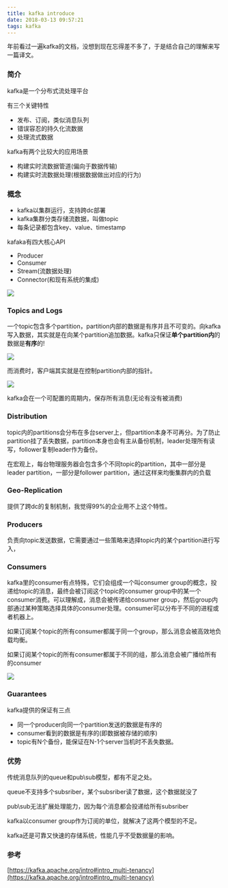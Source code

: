 ```yaml
---
title: kafka introduce
date: 2018-03-13 09:57:21
tags: kafka
---
```


年前看过一遍kafka的文档，没想到现在忘得差不多了，于是结合自己的理解来写一篇译文。

### 简介

kafka是一个分布式流处理平台

有三个关键特性

+ 发布、订阅，类似消息队列
+ 错误容忍的持久化流数据
+ 处理流式数据

kafka有两个比较大的应用场景

+ 构建实时流数据管道(偏向于数据传输)
+ 构建实时流数据处理(根据数据做出对应的行为)

### 概念

+ kafka以集群运行，支持跨dc部署
+ kafka集群分类存储流数据，叫做topic
+ 每条记录都包含key、value、timestamp

kafaka有四大核心API

+ Producer
+ Consumer
+ Stream(流数据处理)
+ Connector(和现有系统的集成)

![](https://kafka.apache.org/10/images/kafka-apis.png)

### Topics and Logs

一个topic包含多个partition，partition内部的数据是有序并且不可变的。向kafka写入数据，其实就是在向某个partition追加数据。kafka只保证**单个partition内**的数据是**有序**的!

![](https://kafka.apache.org/10/images/log_anatomy.png)

而消费时，客户端其实就是在控制partition内部的指针。

![](https://kafka.apache.org/10/images/log_consumer.png)

kafka会在一个可配置的周期内，保存所有消息(无论有没有被消费)

### Distribution

topic内的partitions会分布在多台server上，但partition本身不可再分。为了防止partition挂了丢失数据，partition本身也会有主从备份机制，leader处理所有读写，follower复制leader作为备份。

在宏观上，每台物理服务器会包含多个不同topic的partition，其中一部分是leader partition，一部分是follower partition，通过这样来均衡集群内的负载

### Geo-Replication

提供了跨dc的复制机制，我觉得99%的企业用不上这个特性。

### Producers

负责向topic发送数据，它需要通过一些策略来选择topic内的某个partition进行写入，

### Consumers

kafka里的consumer有点特殊，它们会组成一个叫consumer group的概念，投递给topic的消息，最终会被订阅这个topic的consumer group中的某一个consumer消费。可以理解成，消息会被传递给consumer group，然后group内部通过某种策略选择具体的consumer处理。consumer可以分布于不同的进程或者机器上。

如果订阅某个topic的所有consumer都属于同一个group，那么消息会被高效地负载均衡。

如果订阅某个topic的所有consumer都属于不同的组，那么消息会被广播给所有的consumer

![](https://kafka.apache.org/10/images/consumer-groups.png)

### Guarantees

kafka提供的保证有三点

+ 同一个producer向同一个partition发送的数据是有序的
+ consumer看到的数据是有序的(即数据被存储的顺序)
+ topic有N个备份，能保证在N-1个server当机时不丢失数据。

### 优势

传统消息队列的queue和pub\sub模型，都有不足之处。

queue不支持多个subsriber，某个subsriber读了数据，这个数据就没了

pub\sub无法扩展处理能力，因为每个消息都会投递给所有subsriber

kafka以consumer group作为订阅的单位，就解决了这两个模型的不足。

kafka还是可靠又快速的存储系统，性能几乎不受数据量的影响。


### 参考

[https://kafka.apache.org/intro#intro_multi-tenancy](https://kafka.apache.org/intro#intro_multi-tenancy)